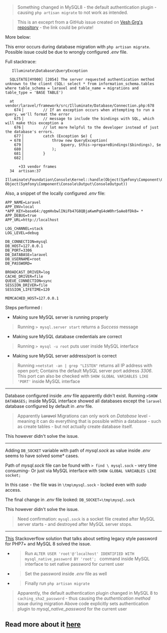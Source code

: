 
> Something changed in MySQL8 - the default authentication plugin - causing `php artisan migrate` to not work as intended.

> This is an exceprt from a GitHub issue created on [Vesh Grg's repository](https://github.com/VeshGrg/laravel_email_notify) - the link could be private!

More below:

This error occurs during database migration with `php artisan migrate`.
Possible issue could be due to wrongly configured *.env* file.

Full stacktrace:

```
   Illuminate\Database\QueryException 

  SQLSTATE[HY000] [2054] The server requested authentication method unknown to the client (SQL: select * from information_schema.tables where table_schema = laravel and table_name = migrations and table_type = 'BASE TABLE')

  at vendor/laravel/framework/src/Illuminate/Database/Connection.php:678
    674▕         // If an exception occurs when attempting to run a query, we'll format the error
    675▕         // message to include the bindings with SQL, which will make this exception a
    676▕         // lot more helpful to the developer instead of just the database's errors.
    677▕         catch (Exception $e) {
  ➜ 678▕             throw new QueryException(
    679▕                 $query, $this->prepareBindings($bindings), $e
    680▕             );
    681▕         }
    682▕ 

      +33 vendor frames 
  34  artisan:37
      Illuminate\Foundation\Console\Kernel::handle(Object(Symfony\Component\Console\Input\ArgvInput), Object(Symfony\Component\Console\Output\ConsoleOutput))
```

Also, a snippet of the locally configured *.env* file:

```
APP_NAME=Laravel
APP_ENV=local
*APP_KEY=base64:/qgmHvbwlINiFb47G8QBjaKwmPqG4oW0hrSaAe8fDk8= *
APP_DEBUG=true
APP_URL=http://localhost

LOG_CHANNEL=stack
LOG_LEVEL=debug

DB_CONNECTION=mysql
DB_HOST=127.0.0.1
DB_PORT=3306
DB_DATABASE=laravel
DB_USERNAME=root
DB_PASSWORD=

BROADCAST_DRIVER=log
CACHE_DRIVER=file
QUEUE_CONNECTION=sync
SESSION_DRIVER=file
SESSION_LIFETIME=120

MEMCACHED_HOST=127.0.0.1 
```
Steps performed :

- Making sure MySQL server is running properly
> Running `> mysql.server start` returns a *Success* message

- Making sure MySQL database credentials are correct
> Running `> mysql -u root` puts user inside MySQL interface

- Making sure MySQL server address/port is correct
> Running `>netstat -an | grep "LISTEN"` returns all IP address with open port; Contains the default MySQL server port address *3306*. This port can also be checked with `SHOW GLOBAL VARIABLES LIKE 'PORT'` inside MySQL interface


---

Database configured inside *.env* file apparently didn't exist.
Running `>SHOW DATABASES;` inside MySQL interface showed all databases except the `laravel` database configured by default in *.env* file.
> Apparently ~~Laravel~~ Migrations can only work on *Database* level - meaning it can do everything that is possible within a database - such as create tables - but not actually create database itself.

This however didn't solve the issue.

---

Adding `DB_SOCKET` variable with path of *mysql.sock* as value inside *.env* seems to have solved some* cases.

Path of *mysql.sock* file can be found with `> find \ mysql.sock` - very time consuming-
Or just via MySQL interface with `SHOW GLOBAL VARIABLES LIKE socket;`

In this case - the file was in `\tmp\mysql.sock` - locked even with *sudo* access.

The final change in *.env* file looked:
`DB_SOCKET=\tmp\mysql.sock`

This however didn't solve the issue.

> Need confirmation: `mysql.sock` is a socket file created after MySQL server starts - and destroyed after MySQL server stops.

---

[This](https://stackoverflow.com/questions/50547724/how-to-resolve-the-error-sql-authentication-method-unknown-in-laravel-mysql) Stackoverflow solution that talks about setting legacy style password for PHP7+ and MySQL 8 solved the issue.

- >  Run `ALTER USER 'root'@'localhost' IDENTIFIED WITH mysql_native_password BY 'root'; ` command inside MySQL interface to set native password for current user
- > Set the password inside *.env* file as well
- > Finally run `php artisan migrate`

> Apparently, the default authentication plugin changed in MySQL 8 to `caching_sha2_password` - thus causing the *authentication method* issue during migration
Above code explicitly sets authentication plugin to *mysql_native_password* for the current user

Read more about it [here](https://mysqlserverteam.com/upgrading-to-mysql-8-0-default-authentication-plugin-considerations/)
---
